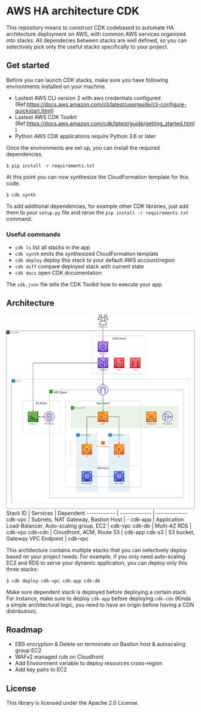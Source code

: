 # AWS HA architecture CDK
This repository means to construct CDK codebased to automate HA architecture deployment on AWS, with common AWS services organized into stacks. All dependecies between stacks are well defined, so you can selectively pick only the useful stacks specifically to your project.

## Get started
Before you can launch CDK stacks, make sure you have following environments installed on your machine.
- Lastest AWS CLI version 2 with aws credentials configured (Ref:https://docs.aws.amazon.com/cli/latest/userguide/cli-configure-quickstart.html)
- Lastest AWS CDK Toolkit (Ref:https://docs.aws.amazon.com/cdk/latest/guide/getting_started.html)
- Python AWS CDK applications require Python 3.6 or later

Once the environments are set up, you can install the required dependencies.

```
$ pip install -r requirements.txt
```

At this point you can now synthesize the CloudFormation template for this code.

```
$ cdk synth
```

To add additional dependencies, for example other CDK libraries, just add
them to your `setup.py` file and rerun the `pip install -r requirements.txt`
command.

### Useful commands

 * `cdk ls`          list all stacks in the app
 * `cdk synth`       emits the synthesized CloudFormation template
 * `cdk deploy`      deploy this stack to your default AWS account/region
 * `cdk diff`        compare deployed stack with current state
 * `cdk docs`        open CDK documentation

The `cdk.json` file tells the CDK Toolkit how to execute your app.

## Architecture
![Architecture Diagram](./images/architecture.png)
Stack ID | Services | Dependent
------------ | ------------- | -------------
cdk-vpc | Subnets, NAT Gateway, Bastion Host | -
cdk-app | Application Load-Balancer, Auto-scaling group, EC2 | cdk-vpc
cdk-db | Multi-AZ RDS | cdk-vpc
cdk-cdn | Cloudfront, ACM, Route 53 | cdk-app
cdk-s3 | S3 bucket, Gateway VPC Endpoint | cdk-vpc

This architecture contains multiple stacks that you can selectively deploy based on your project needs. For example, if you only need auto-scaling EC2 and RDS to serve your dynamic application, you can deploy only this three stacks:
```
$ cdk deploy cdk-vpc cdk-app cdk-db
```
Make sure dependent stack is deployed before deploying a certain stack. For instance, make sure to deploy `cdk-app` before deploying `cdk-cdn` (Kinda a simple architectural logic, you need to have an origin before having a CDN distribution).

## Roadmap
- EBS encryption & Delete on termninate on Bastion host & autoscaling group EC2
- WAFv2 managed rule on Cloudfront
- Add Environment variable to deploy resources cross-region
- Add key pairs to EC2

## License
This library is licensed under the Apache 2.0 License.